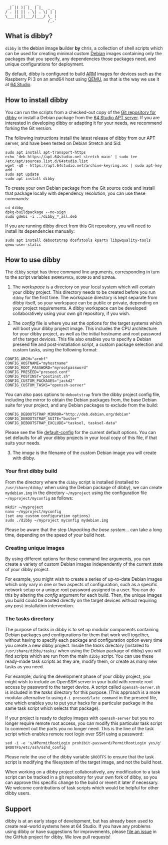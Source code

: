 ```
   _     _    _  
 _| |( )| |_ | |_  _ _ 
/ . || || . \| . \| | |
\___||_||___/|___/ \_ |
                   /_.'       
```
## What is dibby?

`dibby` is the **d**ebian **i**mage **b**uilder **by** chris, a collection of shell scripts which can be used for creating minimal custom [Debian](https://www.debian.org/) images containing only the packages that you specify, any dependencies those packages need, and unique configurations for deployment.

By default, dibby is configured to build [ARM](https://www.debian.org/ports/arm/) images for devices such as the Raspberry Pi 3 on an amd64 host using [QEMU](https://www.qemu.org/), as that is the way we use it at [64 Studio](https://64studio.com/).

## How to install dibby

You can run the scripts from a checked-out copy of the [Git repository for dibby](https://github.com/64studio/dibby) or install a Debian package from the [64 Studio APT server](https://apt.64studio.net/). If you are interested in developing dibby or adapting it for your needs, we recommend forking the Git version.

The following instructions install the latest release of dibby from our APT server, and have been tested on Debian Stretch and Sid:
```
sudo apt install apt-transport-https
echo 'deb https://apt.64studio.net stretch main' | sudo tee /etc/apt/sources.list.d/64studio.list
wget -qO - https://apt.64studio.net/archive-keyring.asc | sudo apt-key add -
sudo apt update
sudo apt install dibby
```

To create your own Debian package from the Git source code and install that package locally with dependency resolution, you can use these commands:
```
cd dibby
dpkg-buildpackage --no-sign
sudo gdebi -i ../dibby_*_all.deb
```

If you are running dibby direct from this Git repository, you will need to install its dependencies manually:
```
sudo apt install debootstrap dosfstools kpartx libpwquality-tools qemu-user-static
```

## How to use dibby

The `dibby` script has three command line arguments, corresponding in turn to the script variables `$WORKSPACE`, `$CONFIG` and `$IMAGE`. 

1. The _workspace_ is a directory on your local system which will contain your dibby project. This directory needs to be created before you run `dibby` for the first time. The workspace directory is kept separate from dibby itself, so your workspace can be public or private, depending on your project requirements. A dibby workspace can be developed collaboratively using your own git repository, if you wish.

2. The _config_ file is where you set the options for the target systems which will boot your dibby project image. This includes the CPU architecture for your dibby project, as well as the initial hostname and root password of the target devices. This file also enables you to specify a Debian preseed file and post-installation script, a custom package selection and custom tasks, using the following format:
```
CONFIG_ARCH="armhf"
CONFIG_HOSTNAME="myhostname"
CONFIG_ROOT_PASSWORD="myrootpassword"
CONFIG_PRESEED="preseed.conf"
CONFIG_POSTINST="postinst.sh"
CONFIG_CUSTOM_PACKAGES="jackd2"
CONFIG_CUSTOM_TASKS="openssh-server"
```

You can also pass options to `debootstrap` from the dibby project config file, including the mirror to obtain the Debian packages from, the base Debian suite for your project, and any Debian packages to exclude from the build:
```
CONFIG_DEBOOTSTRAP_MIRROR="http://deb.debian.org/debian"
CONFIG_DEBOOTSTRAP_SUITE="buster"
CONFIG_DEBOOTSTRAP_EXCLUDE="tasksel, tasksel-data"
```

Please see the file [default-config](https://github.com/64studio/dibby/blob/master/default-config) for the current default options. You can set defaults for all your dibby projects in your local copy of this file, if that suits your needs.

3. The _image_ is the filename of the custom Debian image you will create with dibby.

### Your first dibby build

From the directory where the `dibby` script is installed (installed to `/usr/share/dibby/` when using the Debian package of dibby), we can create `mydebian.img` in the directory `~/myproject` using the configuration file `~/myproject/myconfig` as follows:
```
mkdir ~/myproject
nano ~/myproject/myconfig
(set any custom configuration options)
sudo ./dibby ~/myproject myconfig mydebian.img
```

Please be aware that the step _Unpacking the base system..._ can take a long time, depending on the speed of your build host. 

### Creating unique images

By using different options for these command line arguments, you can create a variety of custom Debian images independently of the current state of your dibby project.

For example, you might wish to create a series of up-to-date Debian images which only vary in one or two aspects of configuration, such as a specific network setup or a unique root password assigned to a user. You can do this by altering the _config_ argument for each build. Then, the unique images you build could be booted directly on the target devices without requiring any post-installation intervention.

### The tasks directory

The purpose of tasks in dibby is to set up modular components containing Debian packages and configurations for them that work well together, without having to specify each package and configuration option every time you create a new dibby project. Inside the _tasks_ directory (installed to `/usr/share/dibby/tasks/` when using the Debian package of dibby) you will find scripts which are run from the main `dibby` script. You can use these ready-made task scripts as they are, modify them, or create as many new tasks as you need.

For example, during the development phase of your dibby project, you might wish to include an OpenSSH server in your build with remote root access by password to the target device. A script called `openssh-server.sh` is included in the _tasks_ directory for this purpose. (This approach is a more modular alternative to using `d-i preseed/late_command` in the preseed file, one which enables you to put your hacks for a particular package in the same task script which selects that package).

If your project is ready to deploy images with `openssh-server` but you no longer require remote root access, you can modify this particular task script to comment out the parts you no longer need. This is the line of the task script which enables remote root login over SSH using a password:

`sed -i -e 's/#PermitRootLogin prohibit-password/PermitRootLogin yes/g' $ROOTFS/etc/ssh/sshd_config`

Please note the use of the dibby variable `$ROOTFS` to ensure that the task script is modifying the filesystem of the target image, and not the build host.

When working on a dibby project collaboratively, any modification to a task script can be tracked in a git repository for your own fork of dibby, so you can approve this specific change to the build or revert it later if necessary. We welcome contributions of task scripts which would be helpful for other dibby users.

## Support

dibby is at an early stage of development, but has already been used to create real-world systems here at 64 Studio. If you have any problems using dibby or have suggestions for improvements, please [file an issue](https://github.com/64studio/dibby/issues) in the GitHub project for dibby. We love pull requests!
